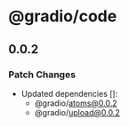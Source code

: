 # @gradio/code

## 0.0.2

### Patch Changes

- Updated dependencies []:
  - @gradio/atoms@0.0.2
  - @gradio/upload@0.0.2
